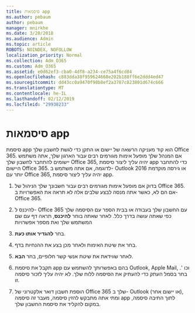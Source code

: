 ```yaml
---
title: סיסמאות app
ms.author: pebaum
author: pebaum
manager: mnirkhe
ms.date: 3/20/2018
ms.audience: Admin
ms.topic: article
ROBOTS: NOINDEX, NOFOLLOW
localization_priority: Normal
ms.collection: Adm_O365
ms.custom: Adm_O365
ms.assetid: e0d62ef3-cba0-4df8-a234-ce75a4f6cd84
ms.openlocfilehash: c883dda38f959624668e202b188ff6e2ddd4ed47
ms.sourcegitcommit: dd43cc0a9470f98b8ef2a3787c823801d674c666
ms.translationtype: MT
ms.contentlocale: he-IL
ms.lasthandoff: 02/12/2019
ms.locfileid: "29938233"
---
```

# <a name="app-passwords"></a>סיסמאות app

סיסמת app הוא קוד מעניקה הרשאה של יישום או התקן כדי לגשת לחשבון שלך Office 365. אם המנהל שלך מופעל אימות מגורמים רבים עבור הארגון שלך, אתה משתמש יישומים להתחבר לחשבון שלך Office 365, יהיה עליך ליצור סיסמת app כדי להתחבר היישום Office 365. לדוגמה, אם אתה משתמש ב- Outlook 2016 או גירסה מוקדמת יותר עם Office 365, יהיה עליך ליצור סיסמת app.
  
1. בדוק אם מופעל אימות מגורמים רבים עבור חשבונך שלך הניהול של Office 365. אם הם לא, כאשר אתה מנסה לבצע שלבים אלה לא תראה את האפשרויות ב- Office 365.
    
2. להיכנס ל- Office 365 עם החשבון שלך בעבודה או בבית הספר עם הסיסמה שלך כפי שאתה עושה בדרך כלל. לאחר שאתה בוחר **להיכנס**, תראה דף עם שם המשתמש שלך ואת מספר אפשרויות 
    
3. בחר **להגדיר אותו כעת**. 
    
4. בחר את שיטת האימות ולאחר מכן בצע את ההנחיות בדף.
    
5. לאחר שווידאת את שיטת אנשי קשר חלופיים, בחר **הבא**. 
    
6. תקבל את סיסמת app בהם באפשרותך להשתמש עם Outlook, Apple Mail, וכו '. בחר בסמל העתק כדי להעתיק את הסיסמה ללוח שלך. לא יהיה עליך לזכור סיסמה זו. 
    
7. הוספת חשבון דואר אלקטרוני של Office 365 שלך ב- Outlook (או יישום אחר), ומתי אתה מתבקש להזין סיסמה, מעבר זה סיסמה app לתוך התיבה סיסמה, במקום להקליד את סיסמת החשבון שלך. 
    

